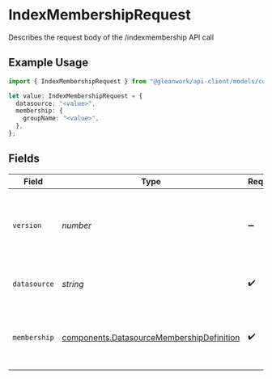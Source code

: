 # IndexMembershipRequest

Describes the request body of the /indexmembership API call

## Example Usage

```typescript
import { IndexMembershipRequest } from "@gleanwork/api-client/models/components";

let value: IndexMembershipRequest = {
  datasource: "<value>",
  membership: {
    groupName: "<value>",
  },
};
```

## Fields

| Field                                                                                                           | Type                                                                                                            | Required                                                                                                        | Description                                                                                                     |
| --------------------------------------------------------------------------------------------------------------- | --------------------------------------------------------------------------------------------------------------- | --------------------------------------------------------------------------------------------------------------- | --------------------------------------------------------------------------------------------------------------- |
| `version`                                                                                                       | *number*                                                                                                        | :heavy_minus_sign:                                                                                              | Version number for document for optimistic concurrency control. If absent or 0 then no version checks are done. |
| `datasource`                                                                                                    | *string*                                                                                                        | :heavy_check_mark:                                                                                              | The datasource for which the membership is added                                                                |
| `membership`                                                                                                    | [components.DatasourceMembershipDefinition](../../models/components/datasourcemembershipdefinition.md)          | :heavy_check_mark:                                                                                              | describes the membership row of a group. Only one of memberUserId and memberGroupName can be specified.         |